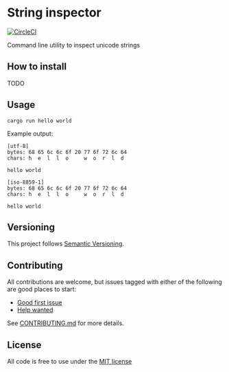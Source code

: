 # String inspector
[![CircleCI](https://circleci.com/gh/MatMoore/string-inspector.svg?style=svg)](https://circleci.com/gh/MatMoore/string-inspector)

Command line utility to inspect unicode strings

## How to install
TODO

## Usage
`cargo run hello world`

Example output:
```
[utf-8]
bytes: 68 65 6c 6c 6f 20 77 6f 72 6c 64
chars: h  e  l  l  o     w  o  r  l  d

hello world

[iso-8859-1]
bytes: 68 65 6c 6c 6f 20 77 6f 72 6c 64
chars: h  e  l  l  o     w  o  r  l  d

hello world
```

## Versioning
This project follows [Semantic Versioning](https://semver.org/).

## Contributing
All contributions are welcome, but issues tagged with either of the following are good places to start:
- [Good first issue](https://github.com/MatMoore/string-inspector/labels/good%20first%20issue)
- [Help wanted](https://github.com/MatMoore/string-inspector/labels/help%20wanted)

See [CONTRIBUTING.md](CONTRIBUTING.md) for more details.

## License
All code is free to use under the [MIT license](LICENSE)
